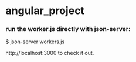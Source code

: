 # angular_project

### run the worker.js directly with json-server:

\$ json-server workers.js

http://localhost:3000 to check it out.
